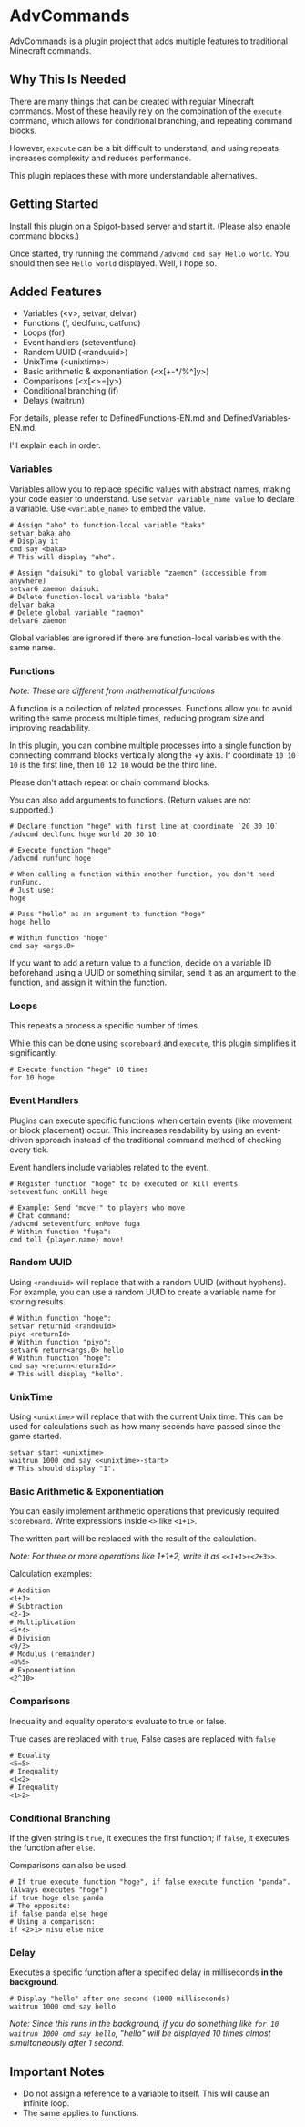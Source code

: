 # AdvCommands
AdvCommands is a plugin project that adds multiple features to traditional Minecraft commands.

## Why This Is Needed
There are many things that can be created with regular Minecraft commands.
Most of these heavily rely on the combination of the `execute` command, which allows for conditional branching, and repeating command blocks.

However, `execute` can be a bit difficult to understand, and using repeats increases complexity and reduces performance.

This plugin replaces these with more understandable alternatives.

## Getting Started
Install this plugin on a Spigot-based server and start it. (Please also enable command blocks.)

Once started, try running the command `/advcmd cmd say Hello world`.
You should then see `Hello world` displayed. Well, I hope so.

## Added Features
- Variables (\<v\>, setvar, delvar)
- Functions (f, declfunc, catfunc)
- Loops (for)
- Event handlers (seteventfunc)
- Random UUID (\<randuuid\>)
- UnixTime (\<unixtime\>)
- Basic arithmetic & exponentiation (\<x[+-*/%^]y\>)
- Comparisons (\<x[<>=]y\>)
- Conditional branching (if)
- Delays (waitrun)

For details, please refer to DefinedFunctions-EN.md and DefinedVariables-EN.md.

I'll explain each in order.

### Variables
Variables allow you to replace specific values with abstract names, making your code easier to understand.
Use `setvar variable_name value` to declare a variable.
Use `<variable_name>` to embed the value.
```
# Assign "aho" to function-local variable "baka"
setvar baka aho
# Display it
cmd say <baka>
# This will display "aho".

# Assign "daisuki" to global variable "zaemon" (accessible from anywhere)
setvarG zaemon daisuki
# Delete function-local variable "baka"
delvar baka
# Delete global variable "zaemon"
delvarG zaemon
```
Global variables are ignored if there are function-local variables with the same name.

### Functions
*Note: These are different from mathematical functions*

A function is a collection of related processes.
Functions allow you to avoid writing the same process multiple times, reducing program size and improving readability.

In this plugin, you can combine multiple processes into a single function by connecting command blocks vertically along the +y axis.
If coordinate `10 10 10` is the first line, then `10 12 10` would be the third line.

Please don't attach repeat or chain command blocks.

You can also add arguments to functions. (Return values are not supported.)

```
# Declare function "hoge" with first line at coordinate `20 30 10`
/advcmd declfunc hoge world 20 30 10

# Execute function "hoge"
/advcmd runfunc hoge

# When calling a function within another function, you don't need runFunc.
# Just use:
hoge

# Pass "hello" as an argument to function "hoge"
hoge hello

# Within function "hoge"
cmd say <args.0>
```
If you want to add a return value to a function, decide on a variable ID beforehand using a UUID or something similar, send it as an argument to the function, and assign it within the function.

### Loops
This repeats a process a specific number of times.

While this can be done using `scoreboard` and `execute`, this plugin simplifies it significantly.

```
# Execute function "hoge" 10 times
for 10 hoge
```

### Event Handlers
Plugins can execute specific functions when certain events (like movement or block placement) occur.
This increases readability by using an event-driven approach instead of the traditional command method of checking every tick.

Event handlers include variables related to the event.

```
# Register function "hoge" to be executed on kill events
seteventfunc onKill hoge

# Example: Send "move!" to players who move
# Chat command:
/advcmd seteventfunc onMove fuga
# Within function "fuga":
cmd tell {player.name} move!
```

### Random UUID
Using `<randuuid>` will replace that with a random UUID (without hyphens).
For example, you can use a random UUID to create a variable name for storing results.
```
# Within function "hoge":
setvar returnId <randuuid>
piyo <returnId>
# Within function "piyo":
setvarG return<args.0> hello
# Within function "hoge":
cmd say <return<returnId>>
# This will display "hello".
```

### UnixTime
Using `<unixtime>` will replace that with the current Unix time.
This can be used for calculations such as how many seconds have passed since the game started.
```
setvar start <unixtime>
waitrun 1000 cmd say <<unixtime>-start>
# This should display "1".
```

### Basic Arithmetic & Exponentiation
You can easily implement arithmetic operations that previously required `scoreboard`.
Write expressions inside `<>` like `<1+1>`.

The written part will be replaced with the result of the calculation.

*Note: For three or more operations like 1+1+2, write it as `<<1+1>+<2+3>>`.*

Calculation examples:
```
# Addition
<1+1>
# Subtraction
<2-1>
# Multiplication
<5*4>
# Division
<9/3>
# Modulus (remainder)
<8%5>
# Exponentiation
<2^10>
```

### Comparisons
Inequality and equality operators evaluate to true or false.

True cases are replaced with `true`,
False cases are replaced with `false`
```
# Equality
<5=5>
# Inequality
<1<2>
# Inequality
<1>2>
```

### Conditional Branching
If the given string is `true`, it executes the first function; if `false`, it executes the function after `else`.

Comparisons can also be used.
```
# If true execute function "hoge", if false execute function "panda". (Always executes "hoge")
if true hoge else panda
# The opposite:
if false panda else hoge
# Using a comparison:
if <2>1> nisu else nice
```

### Delay
Executes a specific function after a specified delay in milliseconds **in the background**.
```
# Display "hello" after one second (1000 milliseconds)
waitrun 1000 cmd say hello
```
*Note: Since this runs in the background, if you do something like `for 10 waitrun 1000 cmd say hello`, "hello" will be displayed 10 times almost simultaneously after 1 second.*

## Important Notes
- Do not assign a reference to a variable to itself. This will cause an infinite loop.
- The same applies to functions.
